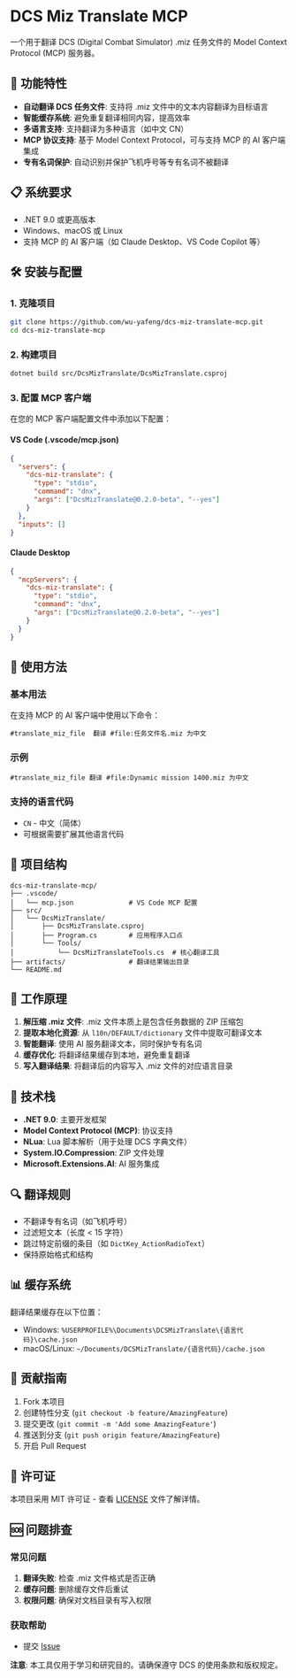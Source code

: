 # DCS Miz Translate MCP

一个用于翻译 DCS (Digital Combat Simulator) .miz 任务文件的 Model Context Protocol (MCP) 服务器。

## 🚀 功能特性

- **自动翻译 DCS 任务文件**: 支持将 .miz 文件中的文本内容翻译为目标语言
- **智能缓存系统**: 避免重复翻译相同内容，提高效率
- **多语言支持**: 支持翻译为多种语言（如中文 CN）
- **MCP 协议支持**: 基于 Model Context Protocol，可与支持 MCP 的 AI 客户端集成
- **专有名词保护**: 自动识别并保护飞机呼号等专有名词不被翻译

## 📋 系统要求

- .NET 9.0 或更高版本
- Windows、macOS 或 Linux
- 支持 MCP 的 AI 客户端（如 Claude Desktop、VS Code Copilot 等）

## 🛠️ 安装与配置

### 1. 克隆项目

```bash
git clone https://github.com/wu-yafeng/dcs-miz-translate-mcp.git
cd dcs-miz-translate-mcp
```

### 2. 构建项目

```bash
dotnet build src/DcsMizTranslate/DcsMizTranslate.csproj
```

### 3. 配置 MCP 客户端

在您的 MCP 客户端配置文件中添加以下配置：

#### VS Code (.vscode/mcp.json)
```json
{
  "servers": {
    "dcs-miz-translate": {
      "type": "stdio",
      "command": "dnx",
      "args": ["DcsMizTranslate@0.2.0-beta", "--yes"]
    }
  },
  "inputs": []
}
```

#### Claude Desktop
```json
{
  "mcpServers": {
    "dcs-miz-translate": {
      "type": "stdio",
      "command": "dnx",
      "args": ["DcsMizTranslate@0.2.0-beta", "--yes"]
    }
  }
}
```

## 🎯 使用方法

### 基本用法

在支持 MCP 的 AI 客户端中使用以下命令：

```
#translate_miz_file  翻译 #file:任务文件名.miz 为中文
```

### 示例

```
#translate_miz_file 翻译 #file:Dynamic mission 1400.miz 为中文
```

### 支持的语言代码

- `CN` - 中文（简体）
- 可根据需要扩展其他语言代码

## 📁 项目结构

```
dcs-miz-translate-mcp/
├── .vscode/
│   └── mcp.json              # VS Code MCP 配置
├── src/
│   └── DcsMizTranslate/
│       ├── DcsMizTranslate.csproj
│       ├── Program.cs        # 应用程序入口点
│       └── Tools/
│           └── DcsMizTranslateTools.cs  # 核心翻译工具
├── artifacts/                # 翻译结果输出目录
└── README.md
```

## 🔧 工作原理

1. **解压缩 .miz 文件**: .miz 文件本质上是包含任务数据的 ZIP 压缩包
2. **提取本地化资源**: 从 `l10n/DEFAULT/dictionary` 文件中提取可翻译文本
3. **智能翻译**: 使用 AI 服务翻译文本，同时保护专有名词
4. **缓存优化**: 将翻译结果缓存到本地，避免重复翻译
5. **写入翻译结果**: 将翻译后的内容写入 .miz 文件的对应语言目录

## 📝 技术栈

- **.NET 9.0**: 主要开发框架
- **Model Context Protocol (MCP)**: 协议支持
- **NLua**: Lua 脚本解析（用于处理 DCS 字典文件）
- **System.IO.Compression**: ZIP 文件处理
- **Microsoft.Extensions.AI**: AI 服务集成

## 🔍 翻译规则

- 不翻译专有名词（如飞机呼号）
- 过滤短文本（长度 < 15 字符）
- 跳过特定前缀的条目（如 `DictKey_ActionRadioText`）
- 保持原始格式和结构

## 📊 缓存系统

翻译结果缓存在以下位置：
- Windows: `%USERPROFILE%\Documents\DCSMizTranslate\{语言代码}\cache.json`
- macOS/Linux: `~/Documents/DCSMizTranslate/{语言代码}/cache.json`

## 🤝 贡献指南

1. Fork 本项目
2. 创建特性分支 (`git checkout -b feature/AmazingFeature`)
3. 提交更改 (`git commit -m 'Add some AmazingFeature'`)
4. 推送到分支 (`git push origin feature/AmazingFeature`)
5. 开启 Pull Request

## 📄 许可证

本项目采用 MIT 许可证 - 查看 [LICENSE](LICENSE) 文件了解详情。

## 🆘 问题排查

### 常见问题

1. **翻译失败**: 检查 .miz 文件格式是否正确
2. **缓存问题**: 删除缓存文件后重试
3. **权限问题**: 确保对文档目录有写入权限

### 获取帮助

- 提交 [Issue](https://github.com/wu-yafeng/dcs-miz-translate-mcp/issues)

**注意**: 本工具仅用于学习和研究目的。请确保遵守 DCS 的使用条款和版权规定。